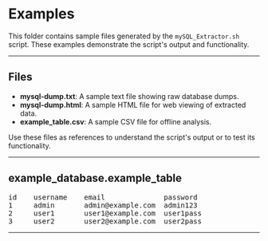 # Examples

This folder contains sample files generated by the `mySQL_Extractor.sh` script. These examples demonstrate the script's output and functionality.

---

## Files
- **mysql-dump.txt**: A sample text file showing raw database dumps.
- **mysql-dump.html**: A sample HTML file for web viewing of extracted data.
- **example_table.csv**: A sample CSV file for offline analysis.

Use these files as references to understand the script's output or to test its functionality.

---
## example_database.example_table
<pre>
id    username    email              password
1     admin       admin@example.com  admin123
2     user1       user1@example.com  user1pass
3     user2       user2@example.com  user2pass
</pre>

---